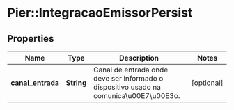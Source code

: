 # Pier::IntegracaoEmissorPersist

## Properties
Name | Type | Description | Notes
------------ | ------------- | ------------- | -------------
**canal_entrada** | **String** | Canal de entrada onde deve ser informado o dispositivo usado na comunica\u00E7\u00E3o. | [optional] 


